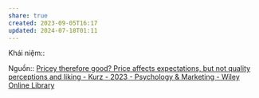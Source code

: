 ```yaml
---
share: true
created: 2023-09-05T16:17
updated: 2024-07-18T01:11
---
```

Khái niệm:: 

Nguồn:: [Pricey therefore good? Price affects expectations, but not quality perceptions and liking - Kurz - 2023 - Psychology & Marketing - Wiley Online Library](https://onlinelibrary.wiley.com/doi/full/10.1002/mar.21799)
